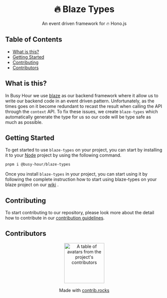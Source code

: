 <h1 align='center'>🔥 Blaze Types</h1>
<div align='center'>
An event driven framework for 🔥 Hono.js
</div>

<h2 id="table">Table of Contents</h2>

- <a href="#about">What is this?</a>
- <a href="#getting-started">Getting Started</a>
- <a href="#contributing">Contributing</a>
- <a href="#contributors">Contributors</a>

<h2 id="about">What is this?</h2>

In Busy Hour we use [blaze](https://github.com/Busy-Hour-Studio/blaze) as our backend framework where it allow us to write our backend code in an event driven pattern. Unfortunately, as the times goes on it become redundant to recast the result when calling the API through the `context` API. To fix these issues, we create `blaze-types` which automatically generate the type for us so our code will be type safe as much as possible.

<h2 id="getting-started">Getting Started</h2>

To get started to use `blaze-types` on your project, you can start by installing it to your [Node](https://nodejs.org/) project by using the following command.

```bash
pnpm i @busy-hour/blaze-types
```

Once you install `blaze-types` in your project, you can start using it by following the complete instruction how to start using blaze-types on your blaze project on our [wiki](https://github.com/Busy-Hour-Studio/blaze-types/wiki) .

<h2 id="#contributing">Contributing</h2>

To start contributing to our repository, please look more about the detail how to contribute in our [contribution guidelines](./CONTRIBUTING.md).

<h2 id="contributors">Contributors</h2>

<a href="https://github.com/Busy-Hour-Studio/blaze-types/graphs/contributors">
  <p align="center">
    <img width="128" src="https://contrib.rocks/image?repo=Busy-Hour-Studio/blaze-types" alt="A table of avatars from the project's contributors" />
  </p>
</a>

<p align="center">
  Made with <a rel="noopener noreferrer" target="_blank" href="https://contrib.rocks">contrib.rocks</a>
</p>
